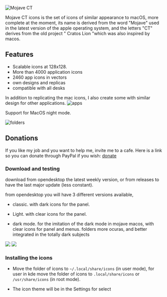 

![Mojave CT](https://i.imgur.com/fhQKwGo.png)

 
Mojave CT icons is the set of icons of similar appearance to macOS, more complete at the moment, its name is derived from the word "Mojave" used in the latest version of the apple operating system, and the letters "CT" derives from the old project " Cratos Lion "which was also inspired by macos.


## Features
- Scalable icons at 128x128.
- More than 4000 application icons
- 2460 app icons in vectors
- own designs and replicas
- compatible with all desks



In addition to replicating the mac icons, I also create some with similar design for other applications.
![apps](https://i.imgur.com/nRdUAwf.png)



Support for MacOS night mode.

![folders](https://i.imgur.com/RW2Cmkq.png)



## Donations
If you like my job and you want to help me, invite me to a cafe. Here is a link so you can donate through PayPal if you wish: [donate](https://www.paypal.me/zayronxio)

### Download and testing

download from opendesktop the latest weekly version, or from releases to have the last major update (less constant).

from opendesktop you will have 3 different versions available,

 - classic. with dark icons for the panel.

 - Light. with clear icons for the panel.

 - dark mode. for the imitation of the dark mode in mojave macos, with clear icons for panel and menus.
folders more ocuras, and better integrated in the totally dark subjects

[<img src="https://i.imgur.com/SWAXdFr.png">](https://www.opendesktop.org/p/1210856/#files-panel) [<img src="https://i.imgur.com/gxX8nJ0.png">](https://github.com/zayronxio/Mojave-CT/releases) 
### Installing the icons

   - Move the folder of icons to `~/.local/share/icons` (in user mode), for user in kde move the folder of icons to `.local/share/icons` or `/usr/share/icons` (in root mode).

   - The icon theme will be in the Settings for select




